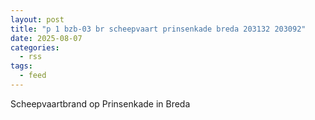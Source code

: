 ```yaml
---
layout: post
title: "p 1 bzb-03 br scheepvaart prinsenkade breda 203132 203092"
date: 2025-08-07
categories: 
  - rss
tags: 
  - feed
---
```


Scheepvaartbrand op Prinsenkade in Breda
